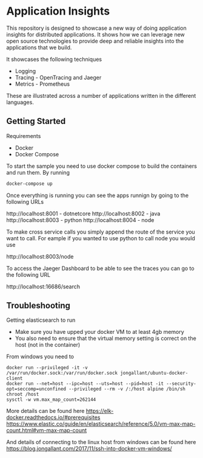 # Application Insights

This repository is designed to showcase a new way of doing application insights for distributed applications. It shows how we can leverage new open source technologies to provide deep and reliable insights into the applications that we build.

It showcases the following techniques

* Logging
* Tracing - OpenTracing and Jaeger
* Metrics - Prometheus

These are illustrated across a number of applications written in the different languages.

## Getting Started

Requirements

* Docker
* Docker Compose

To start the sample you need to use docker compose to build the containers and run them. By running

``` bash
docker-compose up
```

Once everything is running you can see the apps runnign by going to the following URLs

http://localhost:8001 - dotnetcore
http://localhost:8002 - java
http://localhost:8003 - python
http://localhost:8004 - node

To make cross service calls you simply append the route of the service you want to call. For eample if you wanted to use python to call node you would use

http://localhost:8003/node

To access the Jaeger Dashboard to be able to see the traces you can go to the following URL

http://localhost:16686/search

## Troubleshooting

Getting elasticsearch to run

* Make sure you have upped your docker VM to at least 4gb memory
* You also need to ensure that the virtual memory setting is correct on the host (not in the container)

From windows you need to 

```
docker run --privileged -it -v /var/run/docker.sock:/var/run/docker.sock jongallant/ubuntu-docker-client 
docker run --net=host --ipc=host --uts=host --pid=host -it --security-opt=seccomp=unconfined --privileged --rm -v /:/host alpine /bin/sh
chroot /host
sysctl -w vm.max_map_count=262144
```

More details can be found here
https://elk-docker.readthedocs.io/#prerequisites
https://www.elastic.co/guide/en/elasticsearch/reference/5.0/vm-max-map-count.html#vm-max-map-count

And details of connecting to the linux host from windows can be found here
https://blog.jongallant.com/2017/11/ssh-into-docker-vm-windows/

